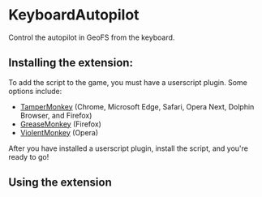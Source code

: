 # KeyboardAutopilot
Control the autopilot in GeoFS from the keyboard.
## Installing the extension:
To add the script to the game, you must have a userscript plugin. Some options include:
- [TamperMonkey](http://tampermonkey.net/) (Chrome, Microsoft Edge, Safari, Opera Next, Dolphin Browser, and Firefox)
- [GreaseMonkey](https://addons.mozilla.org/en-US/firefox/addon/greasemonkey/) (Firefox)
- [ViolentMonkey](https://addons.opera.com/en/extensions/details/violent-monkey/) (Opera)
 
 After you have installed a userscript plugin, install the script, and you're ready to go!
## Using the extension


